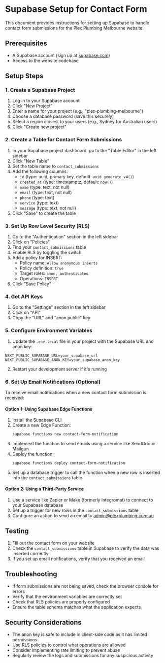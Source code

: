 # Supabase Setup for Contact Form

This document provides instructions for setting up Supabase to handle contact form submissions for the Plex Plumbing Melbourne website.

## Prerequisites

- A Supabase account (sign up at [supabase.com](https://supabase.com))
- Access to the website codebase

## Setup Steps

### 1. Create a Supabase Project

1. Log in to your Supabase account
2. Click "New Project"
3. Enter a name for your project (e.g., "plex-plumbing-melbourne")
4. Choose a database password (save this securely)
5. Select a region closest to your users (e.g., Sydney for Australian users)
6. Click "Create new project"

### 2. Create a Table for Contact Form Submissions

1. In your Supabase project dashboard, go to the "Table Editor" in the left sidebar
2. Click "New Table"
3. Set the table name to `contact_submissions`
4. Add the following columns:
   - `id` (type: uuid, primary key, default: `uuid_generate_v4()`)
   - `created_at` (type: timestamptz, default: `now()`)
   - `name` (type: text, not null)
   - `email` (type: text, not null)
   - `phone` (type: text)
   - `service` (type: text)
   - `message` (type: text, not null)
5. Click "Save" to create the table

### 3. Set Up Row Level Security (RLS)

1. Go to the "Authentication" section in the left sidebar
2. Click on "Policies"
3. Find your `contact_submissions` table
4. Enable RLS by toggling the switch
5. Add a policy for INSERT:
   - Policy name: `Allow anonymous inserts`
   - Policy definition: `true`
   - Target roles: `anon, authenticated`
   - Operations: `INSERT`
6. Click "Save Policy"

### 4. Get API Keys

1. Go to the "Settings" section in the left sidebar
2. Click on "API"
3. Copy the "URL" and "anon public" key

### 5. Configure Environment Variables

1. Update the `.env.local` file in your project with the Supabase URL and anon key:

```
NEXT_PUBLIC_SUPABASE_URL=your_supabase_url
NEXT_PUBLIC_SUPABASE_ANON_KEY=your_supabase_anon_key
```

2. Restart your development server if it's running

### 6. Set Up Email Notifications (Optional)

To receive email notifications when a new contact form submission is received:

#### Option 1: Using Supabase Edge Functions

1. Install the Supabase CLI
2. Create a new Edge Function:
   ```bash
   supabase functions new contact-form-notification
   ```
3. Implement the function to send emails using a service like SendGrid or Mailgun
4. Deploy the function:
   ```bash
   supabase functions deploy contact-form-notification
   ```
5. Set up a database trigger to call the function when a new row is inserted into the `contact_submissions` table

#### Option 2: Using a Third-Party Service

1. Use a service like Zapier or Make (formerly Integromat) to connect to your Supabase database
2. Set up a trigger for new rows in the `contact_submissions` table
3. Configure an action to send an email to admin@plexplumbing.com.au

## Testing

1. Fill out the contact form on your website
2. Check the `contact_submissions` table in Supabase to verify the data was inserted correctly
3. If you set up email notifications, verify that you received an email

## Troubleshooting

- If form submissions are not being saved, check the browser console for errors
- Verify that the environment variables are correctly set
- Check that RLS policies are properly configured
- Ensure the table schema matches what the application expects

## Security Considerations

- The anon key is safe to include in client-side code as it has limited permissions
- Use RLS policies to control what operations are allowed
- Consider implementing rate limiting to prevent abuse
- Regularly review the logs and submissions for any suspicious activity
